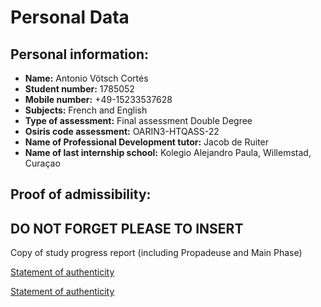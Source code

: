 # Personal Data
## Personal information:  
- **Name:** Antonio Vötsch Cortés  
- **Student number:** 1785052  
- **Mobile number:** +49-15233537628  
- **Subjects:** French and English  
- **Type of assessment:** Final assessment Double Degree  
- **Osiris code assessment:** OARIN3-HTQASS-22  
- **Name of Professional Development tutor:** Jacob de Ruiter  
- **Name of last internship school:** Kolegio Alejandro Paula, Willemstad, Curaçao

## Proof of admissibility:  
## DO NOT FORGET PLEASE TO INSERT
Copy of study progress report (including Propadeuse and Main Phase)  

[Statement of authenticity](pdfs/Statement-of-authenticity-2023-2024.pdf)

<a href="pdfs/Statement-of-authenticity-2023-2024.pdf" target="_blank">Statement of authenticity</a>

  


